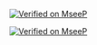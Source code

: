 [![Verified on MseeP](https://mseep.ai/badge.svg)](https://mseep.ai/app/f0caf03a-6280-442b-949a-c76a87ac1f81)


[![Verified on MseeP](https://mseep.ai/badge.svg)](https://mseep.ai/app/812781eb-c2ea-4be1-bf89-db15310b29c5)
